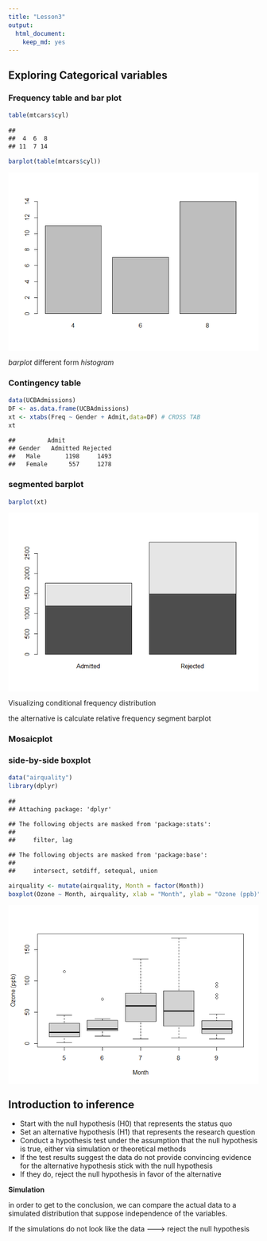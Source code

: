```yaml
---
title: "Lesson3"
output: 
  html_document: 
    keep_md: yes
---
```




## **Exploring Categorical variables**

### **Frequency table and bar plot**


```r
table(mtcars$cyl)
```

```
## 
##  4  6  8 
## 11  7 14
```

```r
barplot(table(mtcars$cyl))
```

<img src="Lesson3_files/figure-html/n-1.png" style="display: block; margin: auto;" />

*barplot* different form *histogram*

### **Contingency table**


```r
data(UCBAdmissions)
DF <- as.data.frame(UCBAdmissions)
xt <- xtabs(Freq ~ Gender + Admit,data=DF) # CROSS TAB
xt
```

```
##         Admit
## Gender   Admitted Rejected
##   Male       1198     1493
##   Female      557     1278
```

### **segmented barplot**


```r
barplot(xt)
```

<img src="Lesson3_files/figure-html/dd4-1.png" style="display: block; margin: auto;" />

Visualizing conditional frequency distribution 

the alternative is calculate relative frequency segment barplot

### **Mosaicplot**

### **side-by-side boxplot**


```r
data("airquality")
library(dplyr)
```

```
## 
## Attaching package: 'dplyr'
```

```
## The following objects are masked from 'package:stats':
## 
##     filter, lag
```

```
## The following objects are masked from 'package:base':
## 
##     intersect, setdiff, setequal, union
```

```r
airquality <- mutate(airquality, Month = factor(Month)) 
boxplot(Ozone ~ Month, airquality, xlab = "Month", ylab = "Ozone (ppb)")
```

<img src="Lesson3_files/figure-html/da-1.png" style="display: block; margin: auto;" />

## **Introduction to inference**

* Start with the null hypothesis (H0) that represents the status quo  
* Set an alternative hypothesis (H1) that represents the research question   
* Conduct a hypothesis test under the assumption that the null hypothesis is true, either via simulation or theoretical methods
* If the test results suggest the data do not provide convincing evidence for the alternative hypothesis stick with the null hypothesis
* If they do, reject the null hypothesis in favor of the alternative

**Simulation**

in order to get to the conclusion, we can compare the actual data to a simulated distribution that suppose independence of the variables.

If the simulations do not look like the data ---> reject the null hypothesis



